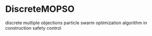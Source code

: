 # DiscreteMOPSO
discrete multiple objections particle swarm optimization algorithm in construction safety control
